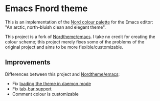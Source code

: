 # Emacs Fnord theme

This is an implementation of the [Nord colour palette](https://www.nordtheme.com) for the Emacs editor: "An arctic, north-bluish clean and elegant theme".

This project is a fork of
[Nordtheme/emacs](https://github.com/nordtheme/emacs). I take no
credit for creating the colour scheme; this project merely fixes some of the problems of the original project and aims to be
more flexible/customizable.

## Improvements

Differences between this project and [Nordtheme/emacs](https://github.com/nordtheme/emacs):

- Fix [loading the theme in daemon mode](https://github.com/nordtheme/emacs/issues/59)
- Fix [tab-bar support](https://github.com/nordtheme/emacs/issues/105)
- Comment colour is customizable

